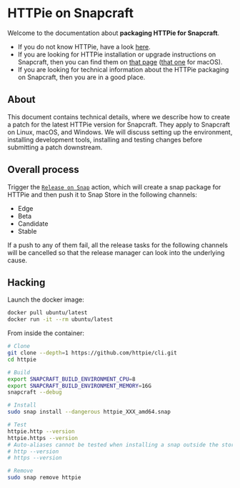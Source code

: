 # HTTPie on Snapcraft

Welcome to the documentation about **packaging HTTPie for Snapcraft**.

- If you do not know HTTPie, have a look [here](https://httpie.io/cli).
- If you are looking for HTTPie installation or upgrade instructions on Snapcraft, then you can find them on [that page](https://httpie.io/docs#snapcraft-linux) ([that one](https://httpie.io/docs#snapcraft-macos) for macOS).
- If you are looking for technical information about the HTTPie packaging on Snapcraft, then you are in a good place.

## About

This document contains technical details, where we describe how to create a patch for the latest HTTPie version for Snapcraft. They apply to Snapcraft on Linux, macOS, and Windows.
We will discuss setting up the environment, installing development tools, installing and testing changes before submitting a patch downstream.

## Overall process

Trigger the [`Release on Snap`](https://github.com/httpie/cli/actions/workflows/release-snap.yml) action, which will
create a snap package for HTTPie and then push it to Snap Store in the following channels:

- Edge
- Beta
- Candidate
- Stable

If a push to any of them fail, all the release tasks for the following channels will be cancelled so that the
release manager can look into the underlying cause.

## Hacking

Launch the docker image:

```bash
docker pull ubuntu/latest
docker run -it --rm ubuntu/latest
```

From inside the container:

```bash
# Clone
git clone --depth=1 https://github.com/httpie/cli.git
cd httpie

# Build
export SNAPCRAFT_BUILD_ENVIRONMENT_CPU=8
export SNAPCRAFT_BUILD_ENVIRONMENT_MEMORY=16G
snapcraft --debug

# Install
sudo snap install --dangerous httpie_XXX_amd64.snap

# Test
httpie.http --version
httpie.https --version
# Auto-aliases cannot be tested when installing a snap outside the store.
# http --version
# https --version

# Remove
sudo snap remove httpie
```
